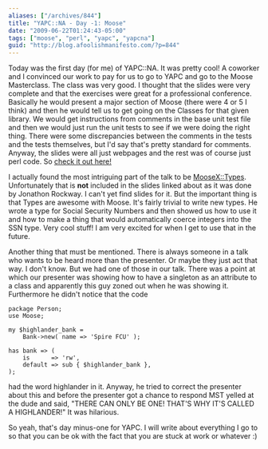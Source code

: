 ```yaml
---
aliases: ["/archives/844"]
title: "YAPC::NA - Day -1: Moose"
date: "2009-06-22T01:24:43-05:00"
tags: ["moose", "perl", "yapc", "yapcna"]
guid: "http://blog.afoolishmanifesto.com/?p=844"
---
```

Today was the first day (for me) of YAPC::NA. It was pretty cool! A coworker and
I convinced our work to pay for us to go to YAPC and go to the Moose
Masterclass. The class was very good. I thought that the slides were very
complete and that the exercises were great for a professional conference.
Basically he would present a major section of Moose (there were 4 or 5 I think)
and then he would tell us to get going on the Classes for that given library. We
would get instructions from comments in the base unit test file and then we
would just run the unit tests to see if we were doing the right thing. There
were some discrepancies between the comments in the tests and the tests
themselves, but I'd say that's pretty standard for comments. Anyway, the slides
were all just webpages and the rest was of course just perl code. So [check it
out
here!](http://git.shadowcat.co.uk/gitweb/gitweb.cgi?p=gitmo/moose-presentations.git;a=tree;f=moose-class;h=bf7414ec002044b931af188fc28abc566e0463cd;hb=refs/heads/master)

I actually found the most intriguing part of the talk to be
[MooseX::Types](http://search.cpan.org/perldoc?MooseX::Types). Unfortunately
that is **not** included in the slides linked about as it was done by Jonathon
Rockway. I can't yet find slides for it. But the important thing is that Types
are awesome with Moose. It's fairly trivial to write new types. He wrote a type
for Social Security Numbers and then showed us how to use it and how to make a
thing that would automatically coerce integers into the SSN type. Very cool
stuff! I am very excited for when I get to use that in the future.

Another thing that must be mentioned. There is always someone in a talk who
wants to be heard more than the presenter. Or maybe they just act that way. I
don't know. But we had one of those in our talk. There was a point at which our
presenter was showing how to have a singleton as an attribute to a class and
apparently this guy zoned out when he was showing it. Furthermore he didn't
notice that the code

    package Person;
    use Moose;

    my $highlander_bank =
        Bank->new( name => 'Spire FCU' );

    has bank => (
        is      => 'rw',
        default => sub { $highlander_bank },
    );

had the word highlander in it. Anyway, he tried to correct the presenter about
this and before the presenter got a chance to respond MST yelled at the dude and
said, "THERE CAN ONLY BE ONE! THAT'S WHY IT'S CALLED A HIGHLANDER!" It was
hilarious.

So yeah, that's day minus-one for YAPC. I will write about everything I go to so
that you can be ok with the fact that you are stuck at work or whatever :)
